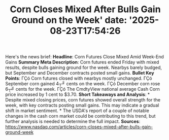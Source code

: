 ﻿---
title: "Corn Closes Mixed After Bulls Gain Ground on the Week'
date: '2025-08-23T17:54:26"
category: "Markets"
summary: ""
slug: "corn closes mixed after bulls gain ground on the week"
source_urls:
  - "https://www.nasdaq.com/articles/corn-closes-mixed-after-bulls-gain-ground-week"
seo:
  title: "Corn Closes Mixed After Bulls Gain Ground on the Week | Hash n Hedge'
  description: '"
  keywords: ["news", "markets", "brief"]
---
Here's the news brief:  **Headline**: Corn Futures Close Mixed Amid Week-End Gains  **Summary Meta Description**: Corn futures ended Friday with mixed results, despite bulls gaining ground for the week. Nearbys barely budged, but September and December contracts posted small gains.  **Bullet Key Points**: ΓÇó Corn futures closed with nearbys mostly unchanged. ΓÇó September corn gained 4┬╜ cents on the week. ΓÇó December corn rose 6┬╝ cents for the week. ΓÇó The CmdtyView national average Cash Corn price increased by 1 cent to $3.70.  **Short Takeaways and Analysis**:  * Despite mixed closing prices, corn futures showed overall strength for the week, with key contracts posting small gains. This may indicate a gradual shift in market sentiment. * The USDA's report of a couple of notable changes in the cash corn market could be contributing to this trend, but further analysis is needed to determine the full impact.  **Sources**:  https://www.nasdaq.com/articles/corn-closes-mixed-after-bulls-gain-ground-week 
